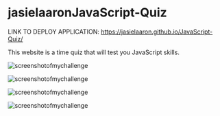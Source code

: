 # jasielaaronJavaScript-Quiz

[<link to deployed application>](https://jasielaaron.github.io/JavaScript-Quiz/) LINK TO DEPLOY APPLICATION: https://jasielaaron.github.io/JavaScript-Quiz/

This website is a time quiz that will test you JavaScript skills. 

![screenshotofmychallenge](./assets/Screenshot%202024-01-23%20at%209.21.38 PM.png)

![screenshotofmychallenge](./assets/Screenshot%202024-01-23%20at%209.22.25 PM.png)

![screenshotofmychallenge](./assets/Screenshot%202024-01-23%20at%209.22.14 PM.png)

![screenshotofmychallenge](./assets/Screenshot%202024-01-23%20at%209.22.00 PM.png)